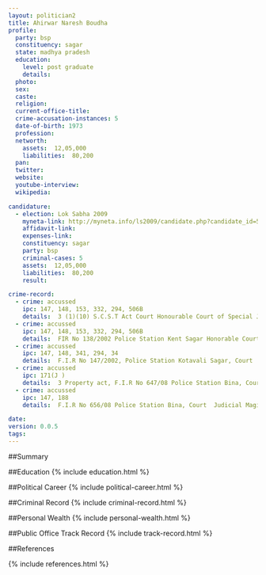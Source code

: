 ```yaml
---
layout: politician2
title: Ahirwar Naresh Boudha
profile: 
  party: bsp
  constituency: sagar
  state: madhya pradesh
  education: 
    level: post graduate
    details: 
  photo: 
  sex: 
  caste: 
  religion: 
  current-office-title: 
  crime-accusation-instances: 5
  date-of-birth: 1973
  profession: 
  networth: 
    assets:  12,05,000
    liabilities:  80,200
  pan: 
  twitter: 
  website: 
  youtube-interview: 
  wikipedia: 

candidature: 
  - election: Lok Sabha 2009
    myneta-link: http://myneta.info/ls2009/candidate.php?candidate_id=5147
    affidavit-link: 
    expenses-link: 
    constituency: sagar 
    party: bsp
    criminal-cases: 5
    assets:  12,05,000
    liabilities:  80,200
    result:  

crime-record: 
  - crime: accussed
    ipc: 147, 148, 153, 332, 294, 506B
    details:  3 (1)(10) S.C.S.T Act Court Honourable Court of Special Judge,FIR 189/2002, Police Station Kent Sagar  
  - crime: accussed
    ipc: 147, 148, 153, 332, 294, 506B
    details:  FIR No 138/2002 Police Station Kent Sagar Honorable Court First Class Magistrate Sagar   
  - crime: accussed
    ipc: 147, 148, 341, 294, 34
    details:  F.I.R No 147/2002, Police Station Kotavali Sagar, Court  Court First Class Magistrate Sagar  
  - crime: accussed
    ipc: 171(J )
    details:  3 Property act, F.I.R No 647/08 Police Station Bina, Court Judicial Magistrate Fist Class   
  - crime: accussed
    ipc: 147, 188
    details:  F.I.R No 656/08 Police Station Bina, Court  Judicial Magistrate Fist Class  

date: 
version: 0.0.5
tags: 
---
```

##Summary


##Education
{% include education.html %}


##Political Career
{% include political-career.html %}


##Criminal Record
{% include criminal-record.html %}


##Personal Wealth
{% include personal-wealth.html %}


##Public Office Track Record
{% include track-record.html %}


##References


{% include references.html %}